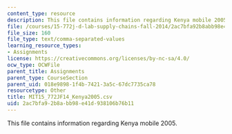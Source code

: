 ```yaml
---
content_type: resource
description: This file contains information regarding Kenya mobile 2005.
file: /courses/15-772j-d-lab-supply-chains-fall-2014/2ac7bfa92b8abb98e41d938106b76b11_MIT15_772JF14_Kenya2005.csv
file_size: 160
file_type: text/comma-separated-values
learning_resource_types:
- Assignments
license: https://creativecommons.org/licenses/by-nc-sa/4.0/
ocw_type: OCWFile
parent_title: Assignments
parent_type: CourseSection
parent_uid: 018e9898-1f4b-7421-3a5c-67dc7735ca78
resourcetype: Other
title: MIT15_772JF14_Kenya2005.csv
uid: 2ac7bfa9-2b8a-bb98-e41d-938106b76b11
---
```

This file contains information regarding Kenya mobile 2005.